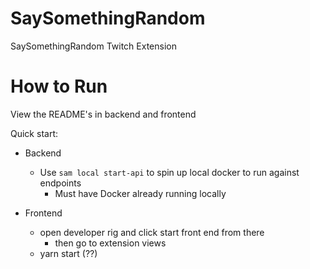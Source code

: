 # SaySomethingRandom
SaySomethingRandom Twitch Extension


# How to Run
View the README's in backend and frontend

Quick start:

- Backend
   - Use `sam local start-api` to spin up local docker to run against endpoints
      - Must have Docker already running locally

- Frontend
    - open developer rig and click start front end from there
        - then go to extension views
   - yarn start (??)